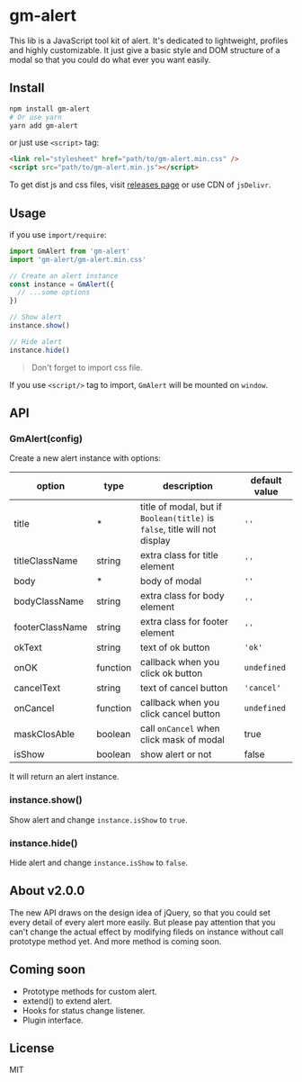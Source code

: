 # gm-alert

This lib is a JavaScript tool kit of alert. It's dedicated to lightweight, profiles and highly customizable. It just give a basic style and DOM structure of a modal so that you could do what ever you want easily.

## Install

```bash
npm install gm-alert
# Or use yarn
yarn add gm-alert
```

or just use `<script>` tag:

```html
<link rel="stylesheet" href="path/to/gm-alert.min.css" />
<script src="path/to/gm-alert.min.js"></script>
```

To get dist js and css files, visit [releases page](https://github.com/Gu-Miao/gm-alert/releases) or use CDN of `jsDelivr`.

## Usage

if you use `import/require`:

```js
import GmAlert from 'gm-alert'
import 'gm-alert/gm-alert.min.css'

// Create an alert instance
const instance = GmAlert({
  // ...some options
})

// Show alert
instance.show()

// Hide alert
instance.hide()
```

> Don't forget to import css file.

If you use `<script/>` tag to import, `GmAlert` will be mounted on `window`.

## API

### GmAlert(config)

Create a new alert instance with options:

| option          | type     | description                                                                | default value |
| --------------- | -------- | -------------------------------------------------------------------------- | ------------- |
| title           | \*       | title of modal, but if `Boolean(title)` is `false`, title will not display | `''`          |
| titleClassName  | string   | extra class for title element                                              | `''`          |
| body            | \*       | body of modal                                                              | `''`          |
| bodyClassName   | string   | extra class for body element                                               | `''`          |
| footerClassName | string   | extra class for footer element                                             | `''`          |
| okText          | string   | text of ok button                                                          | `'ok'`        |
| onOK            | function | callback when you click ok button                                          | `undefined`   |
| cancelText      | string   | text of cancel button                                                      | `'cancel'`    |
| onCancel        | function | callback when you click cancel button                                      | `undefined`   |
| maskClosAble    | boolean  | call `onCancel` when click mask of modal                                   | true          |
| isShow          | boolean  | show alert or not                                                          | false         |

It will return an alert instance.

### instance.show()

Show alert and change `instance.isShow` to `true`.

### instance.hide()

Hide alert and change `instance.isShow` to `false`.

## About v2.0.0

The new API draws on the design idea of jQuery, so that you could set every detail of every alert more easily. But please pay attention that you can't change the actual effect by modifying fileds on instance without call prototype method yet. And more method is coming soon.

## Coming soon

- Prototype methods for custom alert.
- extend() to extend alert.
- Hooks for status change listener.
- Plugin interface.

## License

MIT
